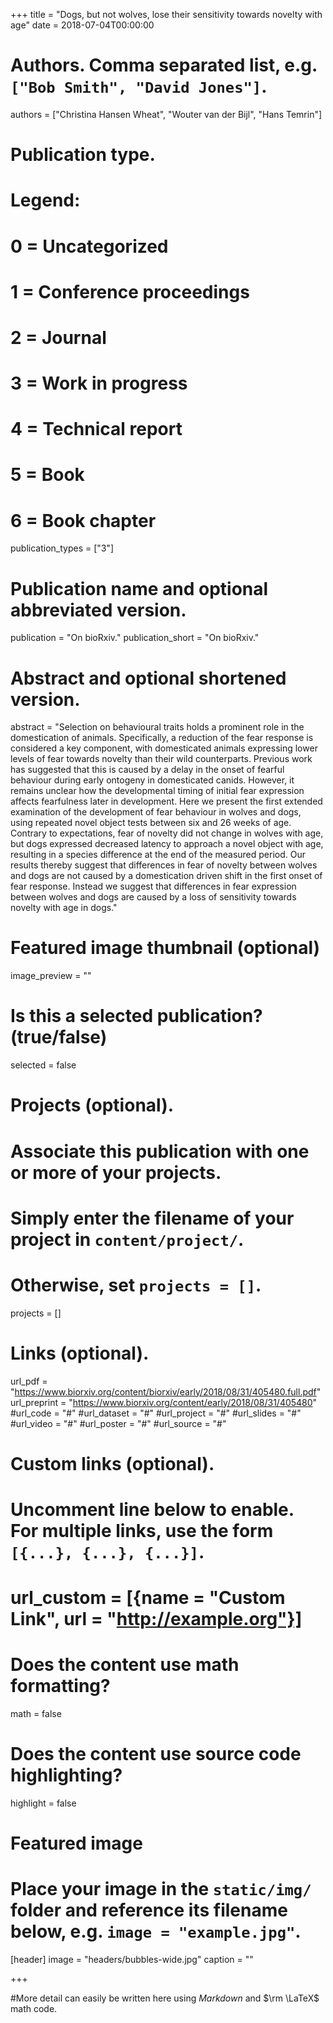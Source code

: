 +++
title = "Dogs, but not wolves, lose their sensitivity towards novelty with age"
date = 2018-07-04T00:00:00

# Authors. Comma separated list, e.g. `["Bob Smith", "David Jones"]`.
authors = ["Christina Hansen Wheat", "Wouter van der Bijl", "Hans Temrin"]

# Publication type.
# Legend:
# 0 = Uncategorized
# 1 = Conference proceedings
# 2 = Journal
# 3 = Work in progress
# 4 = Technical report
# 5 = Book
# 6 = Book chapter
publication_types = ["3"]

# Publication name and optional abbreviated version.
publication = "On bioRxiv."
publication_short =  "On bioRxiv."

# Abstract and optional shortened version.
abstract = "Selection on behavioural traits holds a prominent role in the domestication of animals. Specifically, a reduction of the fear response is considered a key component, with domesticated animals expressing lower levels of fear towards novelty than their wild counterparts. Previous work has suggested that this is caused by a delay in the onset of fearful behaviour during early ontogeny in domesticated canids. However, it remains unclear how the developmental timing of initial fear expression affects fearfulness later in development. Here we present the first extended examination of the development of fear behaviour in wolves and dogs, using repeated novel object tests between six and 26 weeks of age. Contrary to expectations, fear of novelty did not change in wolves with age, but dogs expressed decreased latency to approach a novel object with age, resulting in a species difference at the end of the measured period. Our results thereby suggest that differences in fear of novelty between wolves and dogs are not caused by a domestication driven shift in the first onset of fear response. Instead we suggest that differences in fear expression between wolves and dogs are caused by a loss of sensitivity towards novelty with age in dogs."

# Featured image thumbnail (optional)
image_preview = ""

# Is this a selected publication? (true/false)
selected = false

# Projects (optional).
#   Associate this publication with one or more of your projects.
#   Simply enter the filename of your project in `content/project/`.
#   Otherwise, set `projects = []`.
projects = []

# Links (optional).
url_pdf = "https://www.biorxiv.org/content/biorxiv/early/2018/08/31/405480.full.pdf"
url_preprint = "https://www.biorxiv.org/content/early/2018/08/31/405480"
#url_code = "#"
#url_dataset = "#"
#url_project = "#"
#url_slides = "#"
#url_video = "#"
#url_poster = "#"
#url_source = "#"

# Custom links (optional).
#   Uncomment line below to enable. For multiple links, use the form `[{...}, {...}, {...}]`.
# url_custom = [{name = "Custom Link", url = "http://example.org"}]

# Does the content use math formatting?
math = false

# Does the content use source code highlighting?
highlight = false

# Featured image
# Place your image in the `static/img/` folder and reference its filename below, e.g. `image = "example.jpg"`.
[header]
image = "headers/bubbles-wide.jpg"
caption = ""

+++

#More detail can easily be written here using *Markdown* and $\rm \LaTeX$ math code.

